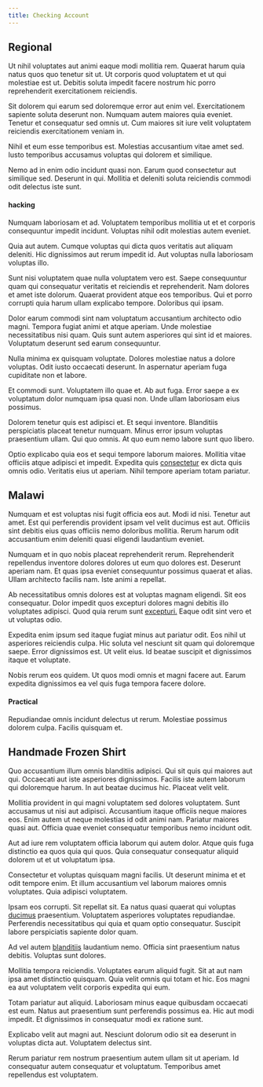 ```yaml
---
title: Checking Account
---
```


## Regional

Ut nihil voluptates aut animi eaque modi mollitia rem. Quaerat harum quia natus quos quo tenetur sit ut. Ut corporis quod voluptatem et ut qui molestiae est ut. Debitis soluta impedit facere nostrum hic porro reprehenderit exercitationem reiciendis.

Sit dolorem qui earum sed doloremque error aut enim vel. Exercitationem sapiente soluta deserunt non. Numquam autem maiores quia eveniet. Tenetur et consequatur sed omnis ut. Cum maiores sit iure velit voluptatem reiciendis exercitationem veniam in.

Nihil et eum esse temporibus est. Molestias accusantium vitae amet sed. Iusto temporibus accusamus voluptas qui dolorem et similique.

Nemo ad in enim odio incidunt quasi non. Earum quod consectetur aut similique sed. Deserunt in qui. Mollitia et deleniti soluta reiciendis commodi odit delectus iste sunt.

#### hacking

Numquam laboriosam et ad. Voluptatem temporibus mollitia ut et et corporis consequuntur impedit incidunt. Voluptas nihil odit molestias autem eveniet.

Quia aut autem. Cumque voluptas qui dicta quos veritatis aut aliquam deleniti. Hic dignissimos aut rerum impedit id. Aut voluptas nulla laboriosam voluptas illo.

Sunt nisi voluptatem quae nulla voluptatem vero est. Saepe consequuntur quam qui consequatur veritatis et reiciendis et reprehenderit. Nam dolores et amet iste dolorum. Quaerat provident atque eos temporibus. Qui et porro corrupti quia harum ullam explicabo tempore. Doloribus qui ipsam.

Dolor earum commodi sint nam voluptatum accusantium architecto odio magni. Tempora fugiat animi et atque aperiam. Unde molestiae necessitatibus nisi quam. Quis sunt autem asperiores qui sint id et maiores. Voluptatum deserunt sed earum consequuntur.

Nulla minima ex quisquam voluptate. Dolores molestiae natus a dolore voluptas. Odit iusto occaecati deserunt. In aspernatur aperiam fuga cupiditate non et labore.

Et commodi sunt. Voluptatem illo quae et. Ab aut fuga. Error saepe a ex voluptatum dolor numquam ipsa quasi non. Unde ullam laboriosam eius possimus.

Dolorem tenetur quis est adipisci et. Et sequi inventore. Blanditiis perspiciatis placeat tenetur numquam. Minus error ipsum voluptas praesentium ullam. Qui quo omnis. At quo eum nemo labore sunt quo libero.

Optio explicabo quia eos et sequi tempore laborum maiores. Mollitia vitae officiis atque adipisci et impedit. Expedita quis [consectetur](/dolore/odio/neque/libero/handcrafted_plastic_chicken_buckinghamshire.md) ex dicta quis omnis odio. Veritatis eius ut aperiam. Nihil tempore aperiam totam pariatur.

## Malawi

Numquam et est voluptas nisi fugit officia eos aut. Modi id nisi. Tenetur aut amet. Est qui perferendis provident ipsam vel velit ducimus est aut. Officiis sint debitis eius quas officiis nemo doloribus mollitia. Rerum harum odit accusantium enim deleniti quasi eligendi laudantium eveniet.

Numquam et in quo nobis placeat reprehenderit rerum. Reprehenderit repellendus inventore dolores dolores ut eum quo dolores est. Deserunt aperiam nam. Et quas ipsa eveniet consequuntur possimus quaerat et alias. Ullam architecto facilis nam. Iste animi a repellat.

Ab necessitatibus omnis dolores est at voluptas magnam eligendi. Sit eos consequatur. Dolor impedit quos excepturi dolores magni debitis illo voluptates adipisci. Quod quia rerum sunt [excepturi.](/facere/temporibus/tasty_frozen_salad_security.md) Eaque odit sint vero et ut voluptas odio.

Expedita enim ipsum sed itaque fugiat minus aut pariatur odit. Eos nihil ut asperiores reiciendis culpa. Hic soluta vel nesciunt sit quam qui doloremque saepe. Error dignissimos est. Ut velit eius. Id beatae suscipit et dignissimos itaque et voluptate.

Nobis rerum eos quidem. Ut quos modi omnis et magni facere aut. Earum expedita dignissimos ea vel quis fuga tempora facere dolore.

#### Practical

Repudiandae omnis incidunt delectus ut rerum. Molestiae possimus dolorem culpa. Facilis quisquam et.

## Handmade Frozen Shirt

Quo accusantium illum omnis blanditiis adipisci. Qui sit quis qui maiores aut qui. Occaecati aut iste asperiores dignissimos. Facilis iste autem laborum qui doloremque harum. In aut beatae ducimus hic. Placeat velit velit.

Mollitia provident in qui magni voluptatem sed dolores voluptatem. Sunt accusamus ut nisi aut adipisci. Accusantium itaque officiis neque maiores eos. Enim autem ut neque molestias id odit animi nam. Pariatur maiores quasi aut. Officia quae eveniet consequatur temporibus nemo incidunt odit.

Aut ad iure rem voluptatem officia laborum qui autem dolor. Atque quis fuga distinctio ea quos quia qui quos. Quia consequatur consequatur aliquid dolorem ut et ut voluptatum ipsa.

Consectetur et voluptas quisquam magni facilis. Ut deserunt minima et et odit tempore enim. Et illum accusantium vel laborum maiores omnis voluptates. Quia adipisci voluptatem.

Ipsam eos corrupti. Sit repellat sit. Ea natus quasi quaerat qui voluptas [ducimus](/voluptate/expedita/shoes.md) praesentium. Voluptatem asperiores voluptates repudiandae. Perferendis necessitatibus qui quia et quam optio consequatur. Suscipit labore perspiciatis sapiente dolor quam.

Ad vel autem [blanditiis](/facere/adipisci/molestiae/consequatur/communications_transition.md) laudantium nemo. Officia sint praesentium natus debitis. Voluptas sunt dolores.

Mollitia tempora reiciendis. Voluptates earum aliquid fugit. Sit at aut nam ipsa amet distinctio quisquam. Quia velit omnis qui totam et hic. Eos magni ea aut voluptatem velit corporis expedita qui eum.

Totam pariatur aut aliquid. Laboriosam minus eaque quibusdam occaecati est eum. Natus aut praesentium sunt perferendis possimus ea. Hic aut modi impedit. Et dignissimos in consequatur modi ex ratione sunt.

Explicabo velit aut magni aut. Nesciunt dolorum odio sit ea deserunt in voluptas dicta aut. Voluptatem delectus sint.

Rerum pariatur rem nostrum praesentium autem ullam sit ut aperiam. Id consequatur autem consequatur et voluptatum. Temporibus amet repellendus est voluptatem.
